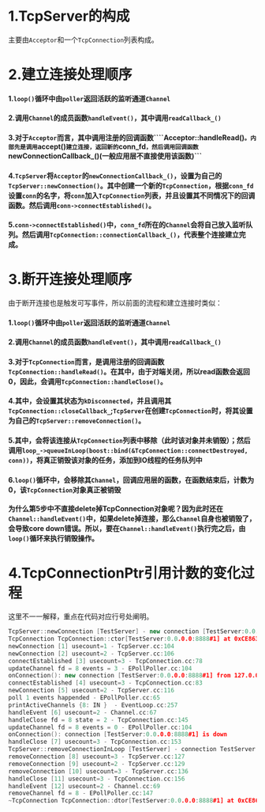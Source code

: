 # 1.TcpServer的构成
主要由```Acceptor```和一个```TcpConnection```列表构成。

# 2.建立连接处理顺序
#### 1.```loop()```循环中由```poller```返回活跃的监听通道```Channel```
#### 2.调用```Channel```的成员函数```handleEvent()```，其中调用```readCallback_()```
#### 3.对于```Acceptor```而言，其中调用注册的回调函数````Acceptor::handleRead()```。内部先是调用```accept()```建立连接，返回新的```conn_fd```，然后调用回调函数```newConnectionCallback_()(一般应用层不直接使用该函数)```
#### 4.```TcpServer```将```Acceptor```的```newConnectionCallback_()```，设置为自己的```TcpServer::newConnection()```。其中创建一个新的```TcpConnection```，根据```conn_fd```设置```conn```的名字，将```conn```加入```TcpConnection```列表，并且设置其不同情况下的回调函数。然后调用```conn->connectEstablished()```。
#### 5.```conn->connectEstablished()```中，```conn_fd```所在的```Channel```会将自己放入监听队列。然后调用```TcpConnection::connectionCallback_()```，代表整个连接建立完成。

# 3.断开连接处理顺序
由于断开连接也是触发可写事件，所以前面的流程和建立连接时类似：
#### 1.```loop()```循环中由```poller```返回活跃的监听通道```Channel```
#### 2.调用```Channel```的成员函数```handleEvent()```，其中调用```readCallback_()```
#### 3.对于```TcpConnection```而言，是调用注册的回调函数```TcpConnection::handleRead()```。在其中，由于对端关闭，所以read函数会返回0，因此，会调用```TcpConnection::handleClose()```。
#### 4.其中，会设置其状态为```kDisconnected```，并且调用其```TcpConnection::closeCallback_```;```TcpServer```在创建```TcpConnection```时，将其设置为自己的```TcpServer::removeConnection()```。
#### 5.其中，会将该连接从```TcpConnection```列表中移除（**此时该对象并未销毁**）；然后调用```loop_->queueInLoop(boost::bind(&TcpConnection::connectDestroyed, conn))```，将真正销毁该对象的任务，添加到IO线程的任务队列中
#### 6.```loop()```循环中，会移除其```Channel```，回调应用层的函数，在函数结束后，计数为0，该```TcpConnection```对象真正被销毁

**为什么第5步中不直接delete掉TcpConnection对象呢？因为此时还在```Channel::handleEvent()```中，如果delete掉连接，那么```Channel```自身也被销毁了，会导致core down错误。所以，要在```Channel::handleEvent()```执行完之后，由```loop()```循环来执行销毁操作。**

# 4.TcpConnectionPtr引用计数的变化过程
这里不一一解释，重点在代码对应行号处阐明。
```cpp
TcpServer::newConnection [TestServer] - new connection [TestServer:0.0.0.0:8888#1] from 127.0.0.1:41360 - TcpServer.cc:86
TcpConnection TcpConnection::ctor[TestServer:0.0.0.0:8888#1] at 0xCE8630 fd=8 - TcpConnection.cc:62
newConnection [1] usecount=1 - TcpServer.cc:104
newConnection [2] usecount=2 - TcpServer.cc:106
connectEstablished [3] usecount=3 - TcpConnection.cc:78
updateChannel fd = 8 events = 3 - EPollPoller.cc:104
onConnection(): new connection [TestServer:0.0.0.0:8888#1] from 127.0.0.1:41360
connectEstablished [4] usecount=3 - TcpConnection.cc:83
newConnection [5] usecount=2 - TcpServer.cc:116
poll 1 events happended - EPollPoller.cc:65
printActiveChannels {8: IN }  - EventLoop.cc:257
handleEvent [6] usecount=2 - Channel.cc:67
handleClose fd = 8 state = 2 - TcpConnection.cc:145
updateChannel fd = 8 events = 0 - EPollPoller.cc:104
onConnection(): connection [TestServer:0.0.0.0:8888#1] is down
handleClose [7] usecount=3 - TcpConnection.cc:153
TcpServer::removeConnectionInLoop [TestServer] - connection TestServer:0.0.0.0:8888#1 - TcpServer.cc:123
removeConnection [8] usecount=3 - TcpServer.cc:127
removeConnection [9] usecount=2 - TcpServer.cc:129
removeConnection [10] usecount=3 - TcpServer.cc:136
handleClose [11] usecount=3 - TcpConnection.cc:156
handleEvent [12] usecount=2 - Channel.cc:69
removeChannel fd = 8 - EPollPoller.cc:147
~TcpConnection TcpConnection::dtor[TestServer:0.0.0.0:8888#1] at 0xCE8630 fd=8 - TcpConnection.cc:69
```
